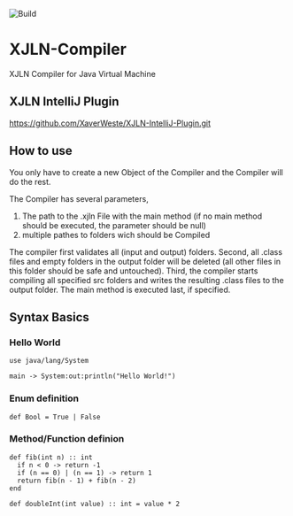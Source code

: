 ![Build](https://github.com/XaverWeste/XJLN-Compiler/actions/workflows/maven.yml/badge.svg)

# XJLN-Compiler
XJLN Compiler for Java Virtual Machine

## XJLN IntelliJ Plugin
https://github.com/XaverWeste/XJLN-IntelliJ-Plugin.git

## How to use
You only have to create a new Object of the Compiler and the Compiler will do the rest.

The Compiler has several parameters,
1. The path to the .xjln File with the main method (if no main method should be executed, the parameter should be null)
2. multiple pathes to folders wich should be Compiled

The compiler first validates all (input and output) folders. Second, all .class files and empty folders in the output folder will be deleted (all other files in this folder should be safe and untouched). Third, the compiler starts compiling all specified src folders and writes the resulting .class files to the output folder. The main method is executed last, if specified.

## Syntax Basics
### Hello World
```
use java/lang/System

main -> System:out:println("Hello World!")
```

### Enum definition
```
def Bool = True | False
```

### Method/Function definion
```
def fib(int n) :: int
  if n < 0 -> return -1
  if (n == 0) | (n == 1) -> return 1
  return fib(n - 1) + fib(n - 2)
end

def doubleInt(int value) :: int = value * 2
```
